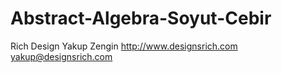# Abstract-Algebra-Soyut-Cebir
Rich Design
Yakup Zengin
http://www.designsrich.com
yakup@designsrich.com
